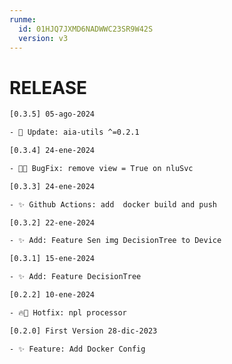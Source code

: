 ```yaml
---
runme:
  id: 01HJQ7JXMD6NADWWC23SR9W42S
  version: v3
---
```


# RELEASE

```bash {"id":"01HKVAHXZRTNKPYDCW81RW4SHF"}
[0.3.5] 05-ago-2024

- 🔄 Update: aia-utils ^=0.2.1

[0.3.4] 24-ene-2024

- 🐛🔧 BugFix: remove view = True on nluSvc

[0.3.3] 24-ene-2024

- ✨ Github Actions: add  docker build and push

[0.3.2] 22-ene-2024

- ✨ Add: Feature Sen img DecisionTree to Device

[0.3.1] 15-ene-2024

- ✨ Add: Feature DecisionTree

[0.2.2] 10-ene-2024

- 🔥🔧 Hotfix: npl processor

[0.2.0] First Version 28-dic-2023

- ✨ Feature: Add Docker Config

```

```bash {"id":"01HMYZQVSEN0KWCRWTR8HH6Z77"}

```

```bash {"id":"01HMYZQVZ0NFNBNSHCPXPN9W5V"}

```